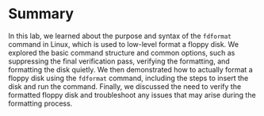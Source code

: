 # Summary

In this lab, we learned about the purpose and syntax of the `fdformat` command in Linux, which is used to low-level format a floppy disk. We explored the basic command structure and common options, such as suppressing the final verification pass, verifying the formatting, and formatting the disk quietly. We then demonstrated how to actually format a floppy disk using the `fdformat` command, including the steps to insert the disk and run the command. Finally, we discussed the need to verify the formatted floppy disk and troubleshoot any issues that may arise during the formatting process.
